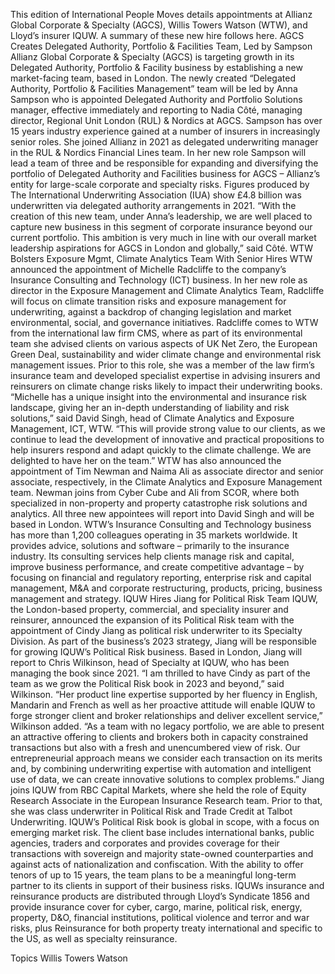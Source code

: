 This edition of International People Moves details appointments at Allianz Global Corporate & Specialty (AGCS), Willis Towers Watson (WTW), and Lloyd’s insurer IQUW.
A summary of these new hire follows here.
AGCS Creates Delegated Authority, Portfolio & Facilities Team, Led by Sampson
Allianz Global Corporate & Specialty (AGCS) is targeting growth in its Delegated Authority, Portfolio & Facility business by establishing a new market-facing team, based in London.
The newly created “Delegated Authority, Portfolio & Facilities Management” team will be led by Anna Sampson who is appointed Delegated Authority and Portfolio Solutions manager, effective immediately and reporting to Nadia Côté, managing director, Regional Unit London (RUL) & Nordics at AGCS. Sampson has over 15 years industry experience gained at a number of insurers in increasingly senior roles. She joined Allianz in 2021 as delegated underwriting manager in the RUL & Nordics Financial Lines team.
In her new role Sampson will lead a team of three and be responsible for expanding and diversifying the portfolio of Delegated Authority and Facilities business for AGCS – Allianz’s entity for large-scale corporate and specialty risks. Figures produced by The International Underwriting Association (IUA) show £4.8 billion was underwritten via delegated authority arrangements in 2021.
“With the creation of this new team, under Anna’s leadership, we are well placed to capture new business in this segment of corporate insurance beyond our current portfolio. This ambition is very much in line with our overall market leadership aspirations for AGCS in London and globally,” said Côté.
WTW Bolsters Exposure Mgmt, Climate Analytics Team With Senior Hires
WTW announced the appointment of Michelle Radcliffe to the company’s Insurance Consulting and Technology (ICT) business. In her new role as director in the Exposure Management and Climate Analytics Team, Radcliffe will focus on climate transition risks and exposure management for underwriting, against a backdrop of changing legislation and market environmental, social, and governance initiatives.
Radcliffe comes to WTW from the international law firm CMS, where as part of its environmental team she advised clients on various aspects of UK Net Zero, the European Green Deal, sustainability and wider climate change and environmental risk management issues. Prior to this role, she was a member of the law firm’s insurance team and developed specialist expertise in advising insurers and reinsurers on climate change risks likely to impact their underwriting books.
“Michelle has a unique insight into the environmental and insurance risk landscape, giving her an in-depth understanding of liability and risk solutions,” said David Singh, head of Climate Analytics and Exposure Management, ICT, WTW. “This will provide strong value to our clients, as we continue to lead the development of innovative and practical propositions to help insurers respond and adapt quickly to the climate challenge. We are delighted to have her on the team.”
WTW has also announced the appointment of Tim Newman and Naima Ali as associate director and senior associate, respectively, in the Climate Analytics and Exposure Management team. Newman joins from Cyber Cube and Ali from SCOR, where both specialized in non-property and property catastrophe risk solutions and analytics. All three new appointees will report into David Singh and will be based in London.
WTW’s Insurance Consulting and Technology business has more than 1,200 colleagues operating in 35 markets worldwide. It provides advice, solutions and software – primarily to the insurance industry. Its consulting services help clients manage risk and capital, improve business performance, and create competitive advantage – by focusing on financial and regulatory reporting, enterprise risk and capital management, M&A and corporate restructuring, products, pricing, business management and strategy.
IQUW Hires Jiang for Political Risk Team
IQUW, the London-based property, commercial, and speciality insurer and reinsurer, announced the expansion of its Political Risk team with the appointment of Cindy Jiang as political risk underwriter to its Specialty Division.
As part of the business’s 2023 strategy, Jiang will be responsible for growing IQUW’s Political Risk business. Based in London, Jiang will report to Chris Wilkinson, head of Specialty at IQUW, who has been managing the book since 2021.
“I am thrilled to have Cindy as part of the team as we grow the Political Risk book in 2023 and beyond,” said Wilkinson.
“Her product line expertise supported by her fluency in English, Mandarin and French as well as her proactive attitude will enable IQUW to forge stronger client and broker relationships and deliver excellent service,” Wilkinson added. “As a team with no legacy portfolio, we are able to present an attractive offering to clients and brokers both in capacity constrained transactions but also with a fresh and unencumbered view of risk. Our entrepreneurial approach means we consider each transaction on its merits and, by combining underwriting expertise with automation and intelligent use of data, we can create innovative solutions to complex problems.”
Jiang joins IQUW from RBC Capital Markets, where she held the role of Equity Research Associate in the European Insurance Research team. Prior to that, she was class underwriter in Political Risk and Trade Credit at Talbot Underwriting.
IQUW’s Political Risk book is global in scope, with a focus on emerging market risk. The client base includes international banks, public agencies, traders and corporates and provides coverage for their transactions with sovereign and majority state-owned counterparties and against acts of nationalization and confiscation. With the ability to offer tenors of up to 15 years, the team plans to be a meaningful long-term partner to its clients in support of their business risks.
IQUWs insurance and reinsurance products are distributed through Lloyd’s Syndicate 1856 and provide insurance cover for cyber, cargo, marine, political risk, energy, property, D&O, financial institutions, political violence and terror and war risks, plus Reinsurance for both property treaty international and specific to the US, as well as specialty reinsurance.

Topics
Willis Towers Watson
